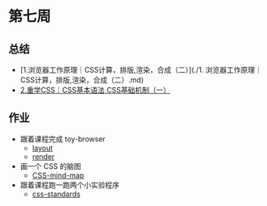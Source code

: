 # 第七周

## 总结

- [1.浏览器工作原理｜CSS计算，排版,渲染，合成（二）](./1. 浏览器工作原理｜CSS计算，排版,渲染，合成（二）.md)
- [2.重学CSS｜CSS基本语法,CSS基础机制（一）](./2.重学CSS｜CSS基本语法,CSS基础机制（一）.md)

## 作业

- 跟着课程完成 toy-browser
  - [layout](./layout)
  - [render](./render)
- 画一个 CSS 的脑图
  - [CSS-mind-map](./CSS-mind-map.png)
- 跟着课程跑一跑两个小实验程序
  - [css-standards](./css-standards.json)

